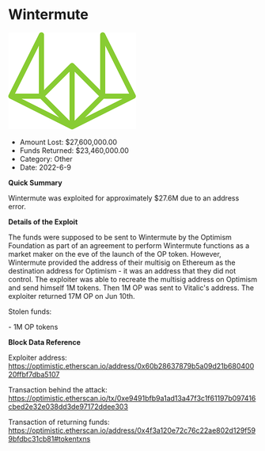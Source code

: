 # Wintermute
![Wintermute](/rektimages/Wintermute.png)
- Amount Lost: $27,600,000.00
- Funds Returned: $23,460,000.00
- Category: Other
- Date: 2022-6-9

**Quick Summary**

Wintermute was exploited for approximately $27.6M due to an address error.

  


 **Details of the Exploit**

The funds were supposed to be sent to Wintermute by the Optimism Foundation as part of an agreement to perform Wintermute functions as a market maker on the eve of the launch of the OP token. However, Wintermute provided the address of their multisig on Ethereum as the destination address for Optimism - it was an address that they did not control. The exploiter was able to recreate the multisig address on Optimism and send himself 1M tokens. Then 1M OP was sent to Vitalic's address. The exploiter returned 17M OP on Jun 10th.

  


Stolen funds:

\- 1M OP tokens

  


 **Block Data Reference**

Exploiter address: https://optimistic.etherscan.io/address/0x60b28637879b5a09d21b68040020ffbf7dba5107

Transaction behind the attack: https://optimistic.etherscan.io/tx/0xe9491bfb9a1ad13a47f3c1f61197b097416cbed2e32e038dd3de97172ddee303

Transaction of returning funds: https://optimistic.etherscan.io/address/0x4f3a120e72c76c22ae802d129f599bfdbc31cb81#tokentxns



